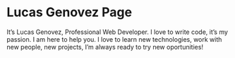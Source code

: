 # Lucas Genovez Page
It’s Lucas Genovez, Professional Web Developer. I love to write code, it’s my passion. I am here to help you. I love to learn new technologies, work with new people, new projects, I’m always ready to try new oportunities!
